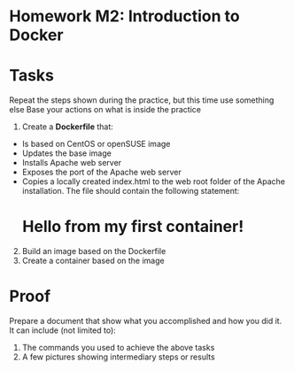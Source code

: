 # Homework M2: Introduction to Docker
# Tasks
Repeat the steps shown during the practice, but this time use something else
Base your actions on what is inside the practice
1. Create a <strong>Dockerfile</strong> that:
-	Is based on CentOS or openSUSE image
-	Updates the base image
-	Installs Apache web server
-	Exposes the port of the Apache web server
-	Copies a locally created index.html to the web root folder of the Apache installation. The file should contain the following statement: <h1>Hello from my first container!</h1>
2. Build an image based on the Dockerfile
3. Create a container based on the image
# Proof
Prepare a document that show what you accomplished and how you did it. It can include (not limited to):
1.	The commands you used to achieve the above tasks
2.	A few pictures showing intermediary steps or results
